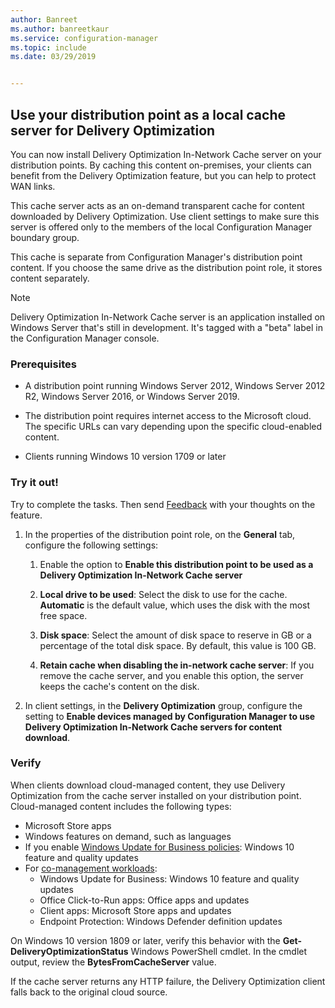 ```yaml
---
author: Banreet
ms.author: banreetkaur
ms.service: configuration-manager
ms.topic: include
ms.date: 03/29/2019


---
```


## <a name="bkmk_doinc"></a> Use your distribution point as a local cache server for Delivery Optimization
<!--3555764-->

You can now install Delivery Optimization In-Network Cache server on your distribution points. By caching this content on-premises, your clients can benefit from the Delivery Optimization feature, but you can help to protect WAN links. 

This cache server acts as an on-demand transparent cache for content downloaded by Delivery Optimization. Use client settings to make sure this server is offered only to the members of the local Configuration Manager boundary group. 

This cache is separate from Configuration Manager's distribution point content. If you choose the same drive as the distribution point role, it stores content separately. 

> [!Note]  
> Delivery Optimization In-Network Cache server is an application installed on Windows Server that's still in development. It's tagged with a "beta" label in the Configuration Manager console.  


### Prerequisites

- A distribution point running Windows Server 2012, Windows Server 2012 R2, Windows Server 2016, or Windows Server 2019.

- The distribution point requires internet access to the Microsoft cloud. The specific URLs can vary depending upon the specific cloud-enabled content. 

- Clients running Windows 10 version 1709 or later


### Try it out!

Try to complete the tasks. Then send [Feedback](../../../../understand/product-feedback.md) with your thoughts on the feature.

1. In the properties of the distribution point role, on the **General** tab, configure the following settings:  

    1. Enable the option to **Enable this distribution point to be used as a Delivery Optimization In-Network Cache server**  

    2. **Local drive to be used**: Select the disk to use for the cache. **Automatic** is the default value, which uses the disk with the most free space.  

    3. **Disk space**: Select the amount of disk space to reserve in GB or a percentage of the total disk space. By default, this value is 100 GB.

    4. **Retain cache when disabling the in-network cache server**: If you remove the cache server, and you enable this option, the server keeps the cache's content on the disk.  

2. In client settings, in the **Delivery Optimization** group, configure the setting to **Enable devices managed by Configuration Manager to use Delivery Optimization In-Network Cache servers for content download**.  


### Verify

When clients download cloud-managed content, they use Delivery Optimization from the cache server installed on your distribution point. Cloud-managed content includes the following types:
- Microsoft Store apps
- Windows features on demand, such as languages
- If you enable [Windows Update for Business policies](../../../../../sum/deploy-use/integrate-windows-update-for-business-windows-10.md): Windows 10 feature and quality updates
- For [co-management workloads](../../../../../comanage/workloads.md):
    - Windows Update for Business: Windows 10 feature and quality updates
    - Office Click-to-Run apps: Office apps and updates
    - Client apps: Microsoft Store apps and updates
    - Endpoint Protection: Windows Defender definition updates

On Windows 10 version 1809 or later, verify this behavior with the **Get-DeliveryOptimizationStatus** Windows PowerShell cmdlet. In the cmdlet output, review the **BytesFromCacheServer** value. 

If the cache server returns any HTTP failure, the Delivery Optimization client falls back to the original cloud source.

